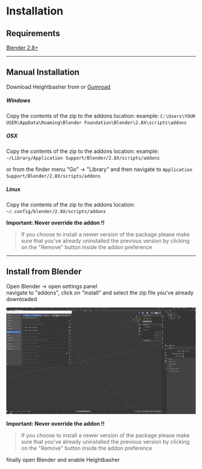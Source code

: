 # Installation

## Requirements
[Blender 2.8+](https://www.blender.org/)


---

## Manual Installation

Download Heightbasher from or [Gumroad](https://gum.co/VszUb)




##### Windows
Copy the contents of the zip to the addons location:
example:
`C:\Users\YOUR USER\AppData\Roaming\Blender Foundation\Blender\2.8X\scripts\addons`  



##### OSX
Copy the contents of the zip to the addons location:
example:
`~/Library/Application Support/Blender/2.8X/scripts/addons`  

or from the finder menu
"Go" -> "Library"
and then navigate to `Application Support/Blender/2.8X/scripts/addons`  



##### Linux
Copy the contents of the zip to the addons location:
`~/.config/blender/2.8X/scripts/addons`



**Important: Never override the addon !!** 
>If you choose to install a newer version of the package please make sure that you've already uninstalled the previous version by clicking on the "Remove" button inside the addon preference

---

## Install from Blender
Open Blender -> open settings panel  
navigate to "addons", click on "install" and select the zip file you've already downloaded

![Heightbasher About](img/install.gif)

**Important: Never override the addon !!** 
>If you choose to install a newer version of the package please make sure that you've already uninstalled the previous version by clicking on the "Remove" button inside the addon preference


finally open Blender and enable Heightbasher